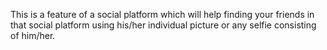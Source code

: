 This is a feature of a social platform which will help finding your friends in that social platform using his/her individual picture or any selfie consisting of him/her.
